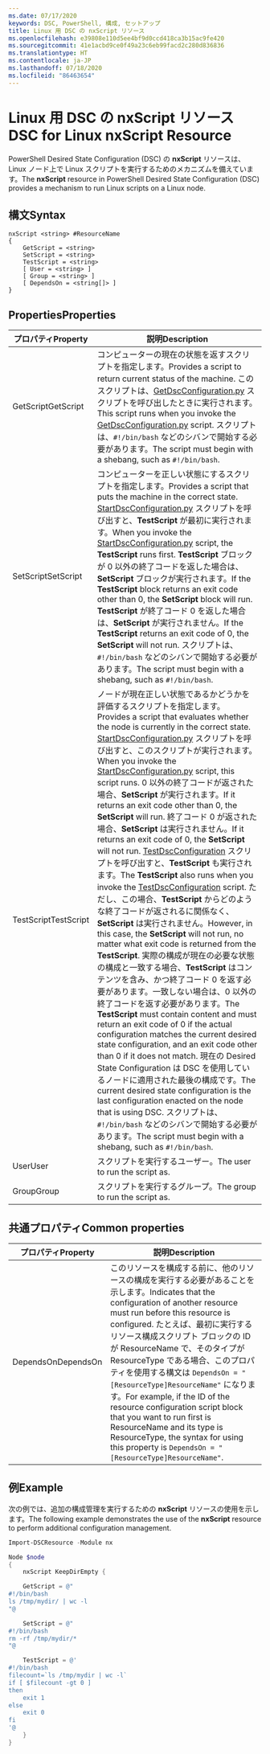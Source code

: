 ```yaml
---
ms.date: 07/17/2020
keywords: DSC, PowerShell, 構成, セットアップ
title: Linux 用 DSC の nxScript リソース
ms.openlocfilehash: e39808e110d5ee4bf9d0ccd418ca3b15ac9fe420
ms.sourcegitcommit: 41e1acbd9ce0f49a23c6eb99facd2c280d836836
ms.translationtype: HT
ms.contentlocale: ja-JP
ms.lasthandoff: 07/18/2020
ms.locfileid: "86463654"
---
```

# <a name="dsc-for-linux-nxscript-resource"></a><span data-ttu-id="0fef7-103">Linux 用 DSC の nxScript リソース</span><span class="sxs-lookup"><span data-stu-id="0fef7-103">DSC for Linux nxScript Resource</span></span>

<span data-ttu-id="0fef7-104">PowerShell Desired State Configuration (DSC) の **nxScript** リソースは、Linux ノード上で Linux スクリプトを実行するためのメカニズムを備えています。</span><span class="sxs-lookup"><span data-stu-id="0fef7-104">The **nxScript** resource in PowerShell Desired State Configuration (DSC) provides a mechanism to run Linux scripts on a Linux node.</span></span>

## <a name="syntax"></a><span data-ttu-id="0fef7-105">構文</span><span class="sxs-lookup"><span data-stu-id="0fef7-105">Syntax</span></span>

```Syntax
nxScript <string> #ResourceName
{
    GetScript = <string>
    SetScript = <string>
    TestScript = <string>
    [ User = <string> ]
    [ Group = <string> ]
    [ DependsOn = <string[]> ]
}
```

## <a name="properties"></a><span data-ttu-id="0fef7-106">Properties</span><span class="sxs-lookup"><span data-stu-id="0fef7-106">Properties</span></span>

|<span data-ttu-id="0fef7-107">プロパティ</span><span class="sxs-lookup"><span data-stu-id="0fef7-107">Property</span></span> |<span data-ttu-id="0fef7-108">説明</span><span class="sxs-lookup"><span data-stu-id="0fef7-108">Description</span></span> |
|---|---|
|<span data-ttu-id="0fef7-109">GetScript</span><span class="sxs-lookup"><span data-stu-id="0fef7-109">GetScript</span></span> |<span data-ttu-id="0fef7-110">コンピューターの現在の状態を返すスクリプトを指定します。</span><span class="sxs-lookup"><span data-stu-id="0fef7-110">Provides a script to return current status of the machine.</span></span> <span data-ttu-id="0fef7-111">このスクリプトは、[GetDscConfiguration.py](https://github.com/Microsoft/PowerShell-DSC-for-Linux#performing-dsc-operations-from-the-linux-computer) スクリプトを呼び出したときに実行されます。</span><span class="sxs-lookup"><span data-stu-id="0fef7-111">This script runs when you invoke the [GetDscConfiguration.py](https://github.com/Microsoft/PowerShell-DSC-for-Linux#performing-dsc-operations-from-the-linux-computer) script.</span></span> <span data-ttu-id="0fef7-112">スクリプトは、`#!/bin/bash` などのシバンで開始する必要があります。</span><span class="sxs-lookup"><span data-stu-id="0fef7-112">The script must begin with a shebang, such as `#!/bin/bash`.</span></span> |
|<span data-ttu-id="0fef7-113">SetScript</span><span class="sxs-lookup"><span data-stu-id="0fef7-113">SetScript</span></span> |<span data-ttu-id="0fef7-114">コンピューターを正しい状態にするスクリプトを指定します。</span><span class="sxs-lookup"><span data-stu-id="0fef7-114">Provides a script that puts the machine in the correct state.</span></span> <span data-ttu-id="0fef7-115">[StartDscConfiguration.py](https://github.com/Microsoft/PowerShell-DSC-for-Linux#performing-dsc-operations-from-the-linux-computer) スクリプトを呼び出すと、**TestScript** が最初に実行されます。</span><span class="sxs-lookup"><span data-stu-id="0fef7-115">When you invoke the [StartDscConfiguration.py](https://github.com/Microsoft/PowerShell-DSC-for-Linux#performing-dsc-operations-from-the-linux-computer) script, the **TestScript** runs first.</span></span> <span data-ttu-id="0fef7-116">**TestScript** ブロックが 0 以外の終了コードを返した場合は、**SetScript** ブロックが実行されます。</span><span class="sxs-lookup"><span data-stu-id="0fef7-116">If the **TestScript** block returns an exit code other than 0, the **SetScript** block will run.</span></span> <span data-ttu-id="0fef7-117">**TestScript** が終了コード 0 を返した場合は、**SetScript** が実行されません。</span><span class="sxs-lookup"><span data-stu-id="0fef7-117">If the **TestScript** returns an exit code of 0, the **SetScript** will not run.</span></span> <span data-ttu-id="0fef7-118">スクリプトは、`#!/bin/bash` などのシバンで開始する必要があります。</span><span class="sxs-lookup"><span data-stu-id="0fef7-118">The script must begin with a shebang, such as `#!/bin/bash`.</span></span> |
|<span data-ttu-id="0fef7-119">TestScript</span><span class="sxs-lookup"><span data-stu-id="0fef7-119">TestScript</span></span> |<span data-ttu-id="0fef7-120">ノードが現在正しい状態であるかどうかを評価するスクリプトを指定します。</span><span class="sxs-lookup"><span data-stu-id="0fef7-120">Provides a script that evaluates whether the node is currently in the correct state.</span></span> <span data-ttu-id="0fef7-121">[StartDscConfiguration.py](https://github.com/Microsoft/PowerShell-DSC-for-Linux#performing-dsc-operations-from-the-linux-computer) スクリプトを呼び出すと、このスクリプトが実行されます。</span><span class="sxs-lookup"><span data-stu-id="0fef7-121">When you invoke the [StartDscConfiguration.py](https://github.com/Microsoft/PowerShell-DSC-for-Linux#performing-dsc-operations-from-the-linux-computer) script, this script runs.</span></span> <span data-ttu-id="0fef7-122">0 以外の終了コードが返された場合、**SetScript** が実行されます。</span><span class="sxs-lookup"><span data-stu-id="0fef7-122">If it returns an exit code other than 0, the **SetScript** will run.</span></span> <span data-ttu-id="0fef7-123">終了コード 0 が返された場合、**SetScript** は実行されません。</span><span class="sxs-lookup"><span data-stu-id="0fef7-123">If it returns an exit code of 0, the **SetScript** will not run.</span></span> <span data-ttu-id="0fef7-124">[TestDscConfiguration](https://github.com/Microsoft/PowerShell-DSC-for-Linux#performing-dsc-operations-from-the-linux-computer) スクリプトを呼び出すと、**TestScript** も実行されます。</span><span class="sxs-lookup"><span data-stu-id="0fef7-124">The **TestScript** also runs when you invoke the [TestDscConfiguration](https://github.com/Microsoft/PowerShell-DSC-for-Linux#performing-dsc-operations-from-the-linux-computer) script.</span></span> <span data-ttu-id="0fef7-125">ただし、この場合、**TestScript** からどのような終了コードが返されるに関係なく、**SetScript** は実行されません。</span><span class="sxs-lookup"><span data-stu-id="0fef7-125">However, in this case, the **SetScript** will not run, no matter what exit code is returned from the **TestScript**.</span></span> <span data-ttu-id="0fef7-126">実際の構成が現在の必要な状態の構成と一致する場合、**TestScript** はコンテンツを含み、かつ終了コード 0 を返す必要があります。一致しない場合は、0 以外の終了コードを返す必要があります。</span><span class="sxs-lookup"><span data-stu-id="0fef7-126">The **TestScript** must contain content and must return an exit code of 0 if the actual configuration matches the current desired state configuration, and an exit code other than 0 if it does not match.</span></span> <span data-ttu-id="0fef7-127">現在の Desired State Configuration は DSC を使用しているノードに適用された最後の構成です。</span><span class="sxs-lookup"><span data-stu-id="0fef7-127">The current desired state configuration is the last configuration enacted on the node that is using DSC.</span></span> <span data-ttu-id="0fef7-128">スクリプトは、`#!/bin/bash` などのシバンで開始する必要があります。</span><span class="sxs-lookup"><span data-stu-id="0fef7-128">The script must begin with a shebang, such as `#!/bin/bash`.</span></span> |
|<span data-ttu-id="0fef7-129">User</span><span class="sxs-lookup"><span data-stu-id="0fef7-129">User</span></span> |<span data-ttu-id="0fef7-130">スクリプトを実行するユーザー。</span><span class="sxs-lookup"><span data-stu-id="0fef7-130">The user to run the script as.</span></span> |
|<span data-ttu-id="0fef7-131">Group</span><span class="sxs-lookup"><span data-stu-id="0fef7-131">Group</span></span> |<span data-ttu-id="0fef7-132">スクリプトを実行するグループ。</span><span class="sxs-lookup"><span data-stu-id="0fef7-132">The group to run the script as.</span></span> |

## <a name="common-properties"></a><span data-ttu-id="0fef7-133">共通プロパティ</span><span class="sxs-lookup"><span data-stu-id="0fef7-133">Common properties</span></span>

|<span data-ttu-id="0fef7-134">プロパティ</span><span class="sxs-lookup"><span data-stu-id="0fef7-134">Property</span></span> |<span data-ttu-id="0fef7-135">説明</span><span class="sxs-lookup"><span data-stu-id="0fef7-135">Description</span></span> |
|---|---|
|<span data-ttu-id="0fef7-136">DependsOn</span><span class="sxs-lookup"><span data-stu-id="0fef7-136">DependsOn</span></span> |<span data-ttu-id="0fef7-137">このリソースを構成する前に、他のリソースの構成を実行する必要があることを示します。</span><span class="sxs-lookup"><span data-stu-id="0fef7-137">Indicates that the configuration of another resource must run before this resource is configured.</span></span> <span data-ttu-id="0fef7-138">たとえば、最初に実行するリソース構成スクリプト ブロックの ID が ResourceName で、そのタイプが ResourceType である場合、このプロパティを使用する構文は `DependsOn = "[ResourceType]ResourceName"` になります。</span><span class="sxs-lookup"><span data-stu-id="0fef7-138">For example, if the ID of the resource configuration script block that you want to run first is ResourceName and its type is ResourceType, the syntax for using this property is `DependsOn = "[ResourceType]ResourceName"`.</span></span> |

## <a name="example"></a><span data-ttu-id="0fef7-139">例</span><span class="sxs-lookup"><span data-stu-id="0fef7-139">Example</span></span>

<span data-ttu-id="0fef7-140">次の例では、追加の構成管理を実行するための **nxScript** リソースの使用を示します。</span><span class="sxs-lookup"><span data-stu-id="0fef7-140">The following example demonstrates the use of the **nxScript** resource to perform additional configuration management.</span></span>

```powershell
Import-DSCResource -Module nx

Node $node
{
    nxScript KeepDirEmpty {

    GetScript = @"
#!/bin/bash
ls /tmp/mydir/ | wc -l
"@

    SetScript = @"
#!/bin/bash
rm -rf /tmp/mydir/*
"@

    TestScript = @'
#!/bin/bash
filecount=`ls /tmp/mydir | wc -l`
if [ $filecount -gt 0 ]
then
    exit 1
else
    exit 0
fi
'@
    }
}
```
